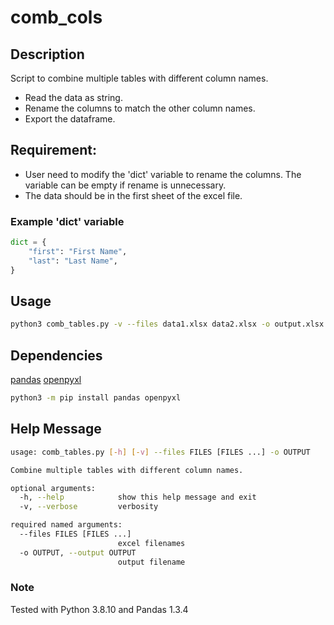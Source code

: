 # comb_cols

## Description
Script to combine multiple tables with different column names.

- Read the data as string.
- Rename the columns to match the other column names.
- Export the dataframe.


## Requirement:
- User need to modify the 'dict' variable to rename the columns.
  The variable can be empty if rename is unnecessary.
- The data should be in the first sheet of the excel file.

### Example 'dict' variable
```python
dict = {
    "first": "First Name",
    "last": "Last Name",
}
```


## Usage
```bash
python3 comb_tables.py -v --files data1.xlsx data2.xlsx -o output.xlsx
```

## Dependencies
[pandas](https://pandas.pydata.org/)
[openpyxl](https://openpyxl.readthedocs.io)
```bash
python3 -m pip install pandas openpyxl
```

## Help Message
```bash
usage: comb_tables.py [-h] [-v] --files FILES [FILES ...] -o OUTPUT

Combine multiple tables with different column names.

optional arguments:
  -h, --help            show this help message and exit
  -v, --verbose         verbosity

required named arguments:
  --files FILES [FILES ...]
                        excel filenames
  -o OUTPUT, --output OUTPUT
                        output filename
```

### Note
Tested with Python 3.8.10 and Pandas 1.3.4
